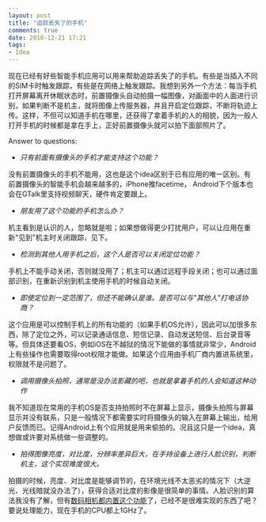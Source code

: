 ```yaml
---
layout: post
title: "追踪丢失了的手机"
comments: true
date: 2010-12-21 17:21
tags:
- Idea
---
```

现在已经有好些智能手机应用可以用来帮助追踪丢失了的手机。有些是当插入不同的SIM卡时触发跟踪，有些是在网络上触发跟踪。我想到另外一个方法：每当手机打开屏幕离开休眠状态时，前置摄像头自动拍摄一幅图像，对画面中的人面进行识别，如果判断不是机主，就将图像上传服务器，并且开启定位跟踪，不断将轨迹上传。这样，不但可以知道手机在哪里，还获得了拿着手机的人的相貌，因为一般人打开手机的时候都是拿在手上，正好前置摄像头就可以拍下面部照片了。

Answer to questions:

  * _只有前面有摄像头的手机才能支持这个功能？_

没有前置摄像头的手机不能用，这也是这个idea区别于已有应用的唯一区别。有前置摄像头的智能手机会越来越多的，iPhone推facetime， Android下个版本也会在GTalk里支持视频聊天，硬件肯定要跟上。

  * _朋友用了这个功能的手机怎么办？_

机主看到是认识的人，忽略就是啦；如果想做得更少打扰用户，可以让应用在重新"见到"机主时关闭跟踪，见下。

  * _检测到其他人用手机之后，这个人是否可以关闭定位功能？_

手机上不能手动关闭，否则就没用了；机主可以通过远程手段关闭；也可以通过面部识别，在重新识别到机主使用手机的时候自动关闭。

  * _即使定位到一定范围了，但还不能确认是谁。是否可以与"其他人"打电话协商？_

这个应用是可以控制手机上的所有功能的（如果手机OS允许），因此可以加很多东西，除了定位之外，可以记录通话信息、短信记录、自动发送短信、后台录音等等。但具体还要看OS，例如iOS在不越狱的情况下能做的事情就非常少，Android上有些操作也需要取得root权限才能做。如果这个应用由手机厂商内置进系统里，权限就不是问题了。

  * _调用摄像头拍照，通常是没办法影藏的吧，也就是拿着手机的人会知道这种动作_

我不知道现在常用的手机OS是否支持拍照时不在屏幕上显示，摄像头拍照与屏幕显示并没有联系，只是一般情况下都需要实时将摄像头的输入在屏幕上输出，给用户反馈而已。记得Android上有个应用就是用来偷拍的。况且这只是一个idea，真想做或许要对系统做一些调整的。

  * _拍得图像亮度，对比度，分辨率差异巨大，在手持设备上进行人脸识别，判断机主，这个实现难度很大。_

拍摄的时候，亮度、对比度是能够调节的，在环境光线不太恶劣的情况下（大逆光、光线暗就没办法了），获得合适对比度的影像是很简单的事情。人脸识别的算法我没有了解，但有[数码相机都内置这个功能](http://hubpages.com/hub/Kodak-Z981-can-automatically-recognize-the-faces-of-20-specific-individuals)了，已经不是很难实现的东西了吧？要说处理能力，现在手机的CPU都上1GHz了。
